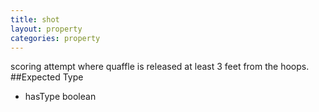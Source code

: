 ```yaml
---
title: shot
layout: property
categories: property
---
```

scoring attempt where quaffle is released at least 3 feet from the hoops.
##Expected Type
* hasType boolean
